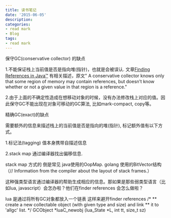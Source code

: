 ```yaml
---
title: 读书笔记
date: '2015-06-05'
description:
categories:
- read mark
- Blog
tags:
- read mark
---
```


保守GC(conservative collector) 的缺点

1.不能保证栈上当前值是否是指向堆(指针)，也就是会被误认. 文章[Finding References in Java™](http://citeseer.ist.psu.edu/viewdoc/download?doi=10.1.1.47.6924&rep=rep1&type=pdf) 有相关描述，原文" A
conservative collector knows only that some region of memory may contain references, but doesn’t know whether or
not a given value in that region is a reference."

2.由于上面的不确定性造成在想移动对象的时候，没有办法修改栈上对应的值。因此保守GC不能出现在对象可移动的GC算法, 比如mark-compact, copy等。

精确GC(exact)的缺点

需要额外的信息来描述栈上的当前值是否是指向的堆(指针), 标记额外值有以下方式。

1.标记法(tagging) 值本身携带自描述信息

2.stack map 通过编译器找出偏移信息. 

stack map 方式的 倒是常见 java使用的OopMap. golang 使用的BitVector结构（// Information from the compiler about the layout of stack frames.） 



这种强类型语言通过编译器的帮助生成相应的信息。那如果是那些弱类型语言（比如lua, javascript）会怎办啦？他们在finder references 会怎么做啦？

lua 是通过将所有GC对象都放入一个链表 这样来避开finder references
/*
** create a new collectable object (with given type and size) and link
** it to 'allgc' list.
*/
GCObject *luaC_newobj (lua_State *L, int tt, size_t sz)








